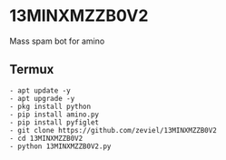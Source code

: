 # 13MINXMZZB0V2
Mass spam bot for amino


## Termux
```
- apt update -y
- apt upgrade -y
- pkg install python
- pip install amino.py
- pip install pyfiglet
- git clone https://github.com/zeviel/13MINXMZZB0V2
- cd 13MINXMZZB0V2
- python 13MINXMZZB0V2.py
```
